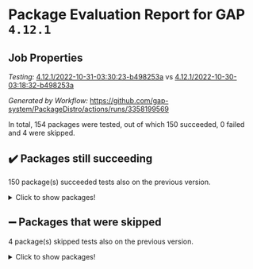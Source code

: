 # Package Evaluation Report for GAP `4.12.1`

## Job Properties

*Testing:* [4.12.1/2022-10-31-03:30:23-b498253a](https://github.com/gap-system/PackageDistro/blob/data/reports/4.12.1/2022-10-31-03:30:23-b498253a) vs [4.12.1/2022-10-30-03:18:32-b498253a](https://github.com/gap-system/PackageDistro/blob/data/reports/4.12.1/2022-10-30-03:18:32-b498253a)

*Generated by Workflow:* https://github.com/gap-system/PackageDistro/actions/runs/3358199569

In total, 154 packages were tested, out of which 150 succeeded, 0 failed and 4 were skipped.

## :heavy_check_mark: Packages still succeeding

150 package(s) succeeded tests also on the previous version.
<details><summary>Click to show packages!</summary>

- 4ti2interface 2022.09-01 [(success)](https://github.com/gap-system/PackageDistro/actions/runs/3358199569/jobs/5564972464)
- ace 5.6.1 [(success)](https://github.com/gap-system/PackageDistro/actions/runs/3358199569/jobs/5564972543)
- aclib 1.3.2 [(success)](https://github.com/gap-system/PackageDistro/actions/runs/3358199569/jobs/5564972611)
- agt 0.3 [(success)](https://github.com/gap-system/PackageDistro/actions/runs/3358199569/jobs/5564972704)
- alnuth 3.2.1 [(success)](https://github.com/gap-system/PackageDistro/actions/runs/3358199569/jobs/5564972780)
- anupq 3.2.6 [(success)](https://github.com/gap-system/PackageDistro/actions/runs/3358199569/jobs/5564972865)
- atlasrep 2.1.6 [(success)](https://github.com/gap-system/PackageDistro/actions/runs/3358199569/jobs/5564972954)
- autodoc 2022.10.20 [(success)](https://github.com/gap-system/PackageDistro/actions/runs/3358199569/jobs/5564973029)
- automata 1.15 [(success)](https://github.com/gap-system/PackageDistro/actions/runs/3358199569/jobs/5564973116)
- automgrp 1.3.2 [(success)](https://github.com/gap-system/PackageDistro/actions/runs/3358199569/jobs/5564973194)
- autpgrp 1.11 [(success)](https://github.com/gap-system/PackageDistro/actions/runs/3358199569/jobs/5564973291)
- cap 2022.10-08 [(success)](https://github.com/gap-system/PackageDistro/actions/runs/3358199569/jobs/5564973399)
- caratinterface 2.3.4 [(success)](https://github.com/gap-system/PackageDistro/actions/runs/3358199569/jobs/5564973477)
- cddinterface 2022.08.11 [(success)](https://github.com/gap-system/PackageDistro/actions/runs/3358199569/jobs/5564973549)
- circle 1.6.5 [(success)](https://github.com/gap-system/PackageDistro/actions/runs/3358199569/jobs/5564973605)
- classicpres 1.22 [(success)](https://github.com/gap-system/PackageDistro/actions/runs/3358199569/jobs/5564973679)
- cohomolo 1.6.10 [(success)](https://github.com/gap-system/PackageDistro/actions/runs/3358199569/jobs/5564973782)
- congruence 1.2.4 [(success)](https://github.com/gap-system/PackageDistro/actions/runs/3358199569/jobs/5564973855)
- corelg 1.56 [(success)](https://github.com/gap-system/PackageDistro/actions/runs/3358199569/jobs/5564973938)
- crime 1.6 [(success)](https://github.com/gap-system/PackageDistro/actions/runs/3358199569/jobs/5564974007)
- crisp 1.4.5 [(success)](https://github.com/gap-system/PackageDistro/actions/runs/3358199569/jobs/5564974083)
- crypting 0.10.3 [(success)](https://github.com/gap-system/PackageDistro/actions/runs/3358199569/jobs/5564974152)
- cryst 4.1.25 [(success)](https://github.com/gap-system/PackageDistro/actions/runs/3358199569/jobs/5564974229)
- crystcat 1.1.10 [(success)](https://github.com/gap-system/PackageDistro/actions/runs/3358199569/jobs/5564974324)
- ctbllib 1.3.4 [(success)](https://github.com/gap-system/PackageDistro/actions/runs/3358199569/jobs/5564974396)
- cubefree 1.19 [(success)](https://github.com/gap-system/PackageDistro/actions/runs/3358199569/jobs/5564974465)
- curlinterface 2.3.1 [(success)](https://github.com/gap-system/PackageDistro/actions/runs/3358199569/jobs/5564974550)
- cvec 2.7.6 [(success)](https://github.com/gap-system/PackageDistro/actions/runs/3358199569/jobs/5564974621)
- datastructures 0.2.7 [(success)](https://github.com/gap-system/PackageDistro/actions/runs/3358199569/jobs/5564974727)
- deepthought 1.0.6 [(success)](https://github.com/gap-system/PackageDistro/actions/runs/3358199569/jobs/5564974797)
- design 1.7 [(success)](https://github.com/gap-system/PackageDistro/actions/runs/3358199569/jobs/5564974874)
- difsets 2.3.1 [(success)](https://github.com/gap-system/PackageDistro/actions/runs/3358199569/jobs/5564974935)
- digraphs 1.6.0 [(success)](https://github.com/gap-system/PackageDistro/actions/runs/3358199569/jobs/5564975022)
- edim 1.3.6 [(success)](https://github.com/gap-system/PackageDistro/actions/runs/3358199569/jobs/5564975083)
- example 4.3.2 [(success)](https://github.com/gap-system/PackageDistro/actions/runs/3358199569/jobs/5564975154)
- examplesforhomalg 2022.10-01 [(success)](https://github.com/gap-system/PackageDistro/actions/runs/3358199569/jobs/5564975219)
- factint 1.6.3 [(success)](https://github.com/gap-system/PackageDistro/actions/runs/3358199569/jobs/5564975273)
- ferret 1.0.9 [(success)](https://github.com/gap-system/PackageDistro/actions/runs/3358199569/jobs/5564975327)
- fga 1.4.0 [(success)](https://github.com/gap-system/PackageDistro/actions/runs/3358199569/jobs/5564975392)
- fining 1.5.1 [(success)](https://github.com/gap-system/PackageDistro/actions/runs/3358199569/jobs/5564975451)
- float 1.0.3 [(success)](https://github.com/gap-system/PackageDistro/actions/runs/3358199569/jobs/5564975509)
- format 1.4.3 [(success)](https://github.com/gap-system/PackageDistro/actions/runs/3358199569/jobs/5564975567)
- forms 1.2.9 [(success)](https://github.com/gap-system/PackageDistro/actions/runs/3358199569/jobs/5564975617)
- fplsa 1.2.5 [(success)](https://github.com/gap-system/PackageDistro/actions/runs/3358199569/jobs/5564975678)
- fr 2.4.11 [(success)](https://github.com/gap-system/PackageDistro/actions/runs/3358199569/jobs/5564975744)
- francy 1.2.5 [(success)](https://github.com/gap-system/PackageDistro/actions/runs/3358199569/jobs/5564975798)
- fwtree 1.3 [(success)](https://github.com/gap-system/PackageDistro/actions/runs/3358199569/jobs/5564975859)
- gapdoc 1.6.6 [(success)](https://github.com/gap-system/PackageDistro/actions/runs/3358199569/jobs/5564975921)
- gauss 2022.10-01 [(success)](https://github.com/gap-system/PackageDistro/actions/runs/3358199569/jobs/5564976001)
- gaussforhomalg 2022.08-03 [(success)](https://github.com/gap-system/PackageDistro/actions/runs/3358199569/jobs/5564976086)
- gbnp 1.0.5 [(success)](https://github.com/gap-system/PackageDistro/actions/runs/3358199569/jobs/5564976181)
- generalizedmorphismsforcap 2022.09-01 [(success)](https://github.com/gap-system/PackageDistro/actions/runs/3358199569/jobs/5564976253)
- genss 1.6.8 [(success)](https://github.com/gap-system/PackageDistro/actions/runs/3358199569/jobs/5564976331)
- gradedmodules 2022.09-02 [(success)](https://github.com/gap-system/PackageDistro/actions/runs/3358199569/jobs/5564976409)
- gradedringforhomalg 2022.10-01 [(success)](https://github.com/gap-system/PackageDistro/actions/runs/3358199569/jobs/5564976495)
- grape 4.8.5 [(success)](https://github.com/gap-system/PackageDistro/actions/runs/3358199569/jobs/5564976577)
- groupoids 1.71 [(success)](https://github.com/gap-system/PackageDistro/actions/runs/3358199569/jobs/5564976649)
- grpconst 2.6.2 [(success)](https://github.com/gap-system/PackageDistro/actions/runs/3358199569/jobs/5564976725)
- guarana 0.96.3 [(success)](https://github.com/gap-system/PackageDistro/actions/runs/3358199569/jobs/5564976802)
- guava 3.17 [(success)](https://github.com/gap-system/PackageDistro/actions/runs/3358199569/jobs/5564976896)
- hap 1.47 [(success)](https://github.com/gap-system/PackageDistro/actions/runs/3358199569/jobs/5564976984)
- hapcryst 0.1.15 [(success)](https://github.com/gap-system/PackageDistro/actions/runs/3358199569/jobs/5564977054)
- hecke 1.5.3 [(success)](https://github.com/gap-system/PackageDistro/actions/runs/3358199569/jobs/5564977117)
- help 3.5 [(success)](https://github.com/gap-system/PackageDistro/actions/runs/3358199569/jobs/5564977210)
- homalg 2022.08-04 [(success)](https://github.com/gap-system/PackageDistro/actions/runs/3358199569/jobs/5564977272)
- homalgtocas 2022.10-01 [(success)](https://github.com/gap-system/PackageDistro/actions/runs/3358199569/jobs/5564977345)
- idrel 2.44 [(success)](https://github.com/gap-system/PackageDistro/actions/runs/3358199569/jobs/5564977426)
- images 1.3.1 [(success)](https://github.com/gap-system/PackageDistro/actions/runs/3358199569/jobs/5564977502)
- intpic 0.3.0 [(success)](https://github.com/gap-system/PackageDistro/actions/runs/3358199569/jobs/5564977563)
- io 4.8.0 [(success)](https://github.com/gap-system/PackageDistro/actions/runs/3358199569/jobs/5564977650)
- io_forhomalg 2022.09-01 [(success)](https://github.com/gap-system/PackageDistro/actions/runs/3358199569/jobs/5564977718)
- irredsol 1.4.3 [(success)](https://github.com/gap-system/PackageDistro/actions/runs/3358199569/jobs/5564977800)
- json 2.1.1 [(success)](https://github.com/gap-system/PackageDistro/actions/runs/3358199569/jobs/5564977865)
- jupyterkernel 1.4.1 [(success)](https://github.com/gap-system/PackageDistro/actions/runs/3358199569/jobs/5564977951)
- jupyterviz 1.5.6 [(success)](https://github.com/gap-system/PackageDistro/actions/runs/3358199569/jobs/5564978011)
- kan 1.34 [(success)](https://github.com/gap-system/PackageDistro/actions/runs/3358199569/jobs/5564978105)
- kbmag 1.5.10 [(success)](https://github.com/gap-system/PackageDistro/actions/runs/3358199569/jobs/5564978179)
- laguna 3.9.5 [(success)](https://github.com/gap-system/PackageDistro/actions/runs/3358199569/jobs/5564978239)
- liealgdb 2.2.1 [(success)](https://github.com/gap-system/PackageDistro/actions/runs/3358199569/jobs/5564978307)
- liepring 2.8 [(success)](https://github.com/gap-system/PackageDistro/actions/runs/3358199569/jobs/5564978371)
- liering 2.4.2 [(success)](https://github.com/gap-system/PackageDistro/actions/runs/3358199569/jobs/5564978457)
- linearalgebraforcap 2022.10-04 [(success)](https://github.com/gap-system/PackageDistro/actions/runs/3358199569/jobs/5564978564)
- localizeringforhomalg 2022.09-01 [(success)](https://github.com/gap-system/PackageDistro/actions/runs/3358199569/jobs/5564978633)
- loops 3.4.2 [(success)](https://github.com/gap-system/PackageDistro/actions/runs/3358199569/jobs/5564978709)
- lpres 1.0.3 [(success)](https://github.com/gap-system/PackageDistro/actions/runs/3358199569/jobs/5564978785)
- majoranaalgebras 1.5 [(success)](https://github.com/gap-system/PackageDistro/actions/runs/3358199569/jobs/5564978864)
- mapclass 1.4.6 [(success)](https://github.com/gap-system/PackageDistro/actions/runs/3358199569/jobs/5564978932)
- matgrp 0.70 [(success)](https://github.com/gap-system/PackageDistro/actions/runs/3358199569/jobs/5564979002)
- matricesforhomalg 2022.10-06 [(success)](https://github.com/gap-system/PackageDistro/actions/runs/3358199569/jobs/5564979090)
- modisom 2.5.3 [(success)](https://github.com/gap-system/PackageDistro/actions/runs/3358199569/jobs/5564979175)
- modulepresentationsforcap 2022.10-04 [(success)](https://github.com/gap-system/PackageDistro/actions/runs/3358199569/jobs/5564979256)
- modules 2022.09-01 [(success)](https://github.com/gap-system/PackageDistro/actions/runs/3358199569/jobs/5564979313)
- monoidalcategories 2022.10-01 [(success)](https://github.com/gap-system/PackageDistro/actions/runs/3358199569/jobs/5564979394)
- nconvex 2022.09-01 [(success)](https://github.com/gap-system/PackageDistro/actions/runs/3358199569/jobs/5564979469)
- nilmat 1.4.2 [(success)](https://github.com/gap-system/PackageDistro/actions/runs/3358199569/jobs/5564979536)
- nock 1.5 [(success)](https://github.com/gap-system/PackageDistro/actions/runs/3358199569/jobs/5564979618)
- normalizinterface 1.3.4 [(success)](https://github.com/gap-system/PackageDistro/actions/runs/3358199569/jobs/5564979696)
- nq 2.5.9 [(success)](https://github.com/gap-system/PackageDistro/actions/runs/3358199569/jobs/5564979776)
- numericalsgps 1.3.1 [(success)](https://github.com/gap-system/PackageDistro/actions/runs/3358199569/jobs/5564979868)
- openmath 11.5.1 [(success)](https://github.com/gap-system/PackageDistro/actions/runs/3358199569/jobs/5564979935)
- orb 4.9.0 [(success)](https://github.com/gap-system/PackageDistro/actions/runs/3358199569/jobs/5564980024)
- packagemanager 1.3.2 [(success)](https://github.com/gap-system/PackageDistro/actions/runs/3358199569/jobs/5564980113)
- patternclass 2.4.3 [(success)](https://github.com/gap-system/PackageDistro/actions/runs/3358199569/jobs/5564980195)
- permut 2.0.4 [(success)](https://github.com/gap-system/PackageDistro/actions/runs/3358199569/jobs/5564980260)
- polenta 1.3.10 [(success)](https://github.com/gap-system/PackageDistro/actions/runs/3358199569/jobs/5564980356)
- polymaking 0.8.6 [(success)](https://github.com/gap-system/PackageDistro/actions/runs/3358199569/jobs/5564980442)
- primgrp 3.4.2 [(success)](https://github.com/gap-system/PackageDistro/actions/runs/3358199569/jobs/5564980582)
- profiling 2.5.1 [(success)](https://github.com/gap-system/PackageDistro/actions/runs/3358199569/jobs/5564980650)
- qpa 1.34 [(success)](https://github.com/gap-system/PackageDistro/actions/runs/3358199569/jobs/5564980717)
- quagroup 1.8.3 [(success)](https://github.com/gap-system/PackageDistro/actions/runs/3358199569/jobs/5564980796)
- radiroot 2.9 [(success)](https://github.com/gap-system/PackageDistro/actions/runs/3358199569/jobs/5564980863)
- rcwa 4.7.0 [(success)](https://github.com/gap-system/PackageDistro/actions/runs/3358199569/jobs/5564980932)
- rds 1.8 [(success)](https://github.com/gap-system/PackageDistro/actions/runs/3358199569/jobs/5564980999)
- recog 1.4.2 [(success)](https://github.com/gap-system/PackageDistro/actions/runs/3358199569/jobs/5564981063)
- repndecomp 1.2.1 [(success)](https://github.com/gap-system/PackageDistro/actions/runs/3358199569/jobs/5564981162)
- repsn 3.1.0 [(success)](https://github.com/gap-system/PackageDistro/actions/runs/3358199569/jobs/5564981257)
- resclasses 4.7.3 [(success)](https://github.com/gap-system/PackageDistro/actions/runs/3358199569/jobs/5564981337)
- ringsforhomalg 2022.10-02 [(success)](https://github.com/gap-system/PackageDistro/actions/runs/3358199569/jobs/5564981421)
- sco 2022.09-01 [(success)](https://github.com/gap-system/PackageDistro/actions/runs/3358199569/jobs/5564981479)
- scscp 2.3.1 [(success)](https://github.com/gap-system/PackageDistro/actions/runs/3358199569/jobs/5564981549)
- semigroups 5.0.2 [(success)](https://github.com/gap-system/PackageDistro/actions/runs/3358199569/jobs/5564981620)
- sglppow 2.2 [(success)](https://github.com/gap-system/PackageDistro/actions/runs/3358199569/jobs/5564981685)
- sgpviz 0.999.5 [(success)](https://github.com/gap-system/PackageDistro/actions/runs/3358199569/jobs/5564981759)
- simpcomp 2.1.14 [(success)](https://github.com/gap-system/PackageDistro/actions/runs/3358199569/jobs/5564981829)
- singular 2022.09.23 [(success)](https://github.com/gap-system/PackageDistro/actions/runs/3358199569/jobs/5564981909)
- sla 1.5.3 [(success)](https://github.com/gap-system/PackageDistro/actions/runs/3358199569/jobs/5564981970)
- smallgrp 1.5 [(success)](https://github.com/gap-system/PackageDistro/actions/runs/3358199569/jobs/5564982062)
- smallsemi 0.6.13 [(success)](https://github.com/gap-system/PackageDistro/actions/runs/3358199569/jobs/5564982122)
- sonata 2.9.5 [(success)](https://github.com/gap-system/PackageDistro/actions/runs/3358199569/jobs/5564982177)
- sophus 1.27 [(success)](https://github.com/gap-system/PackageDistro/actions/runs/3358199569/jobs/5564982247)
- spinsym 1.5.2 [(success)](https://github.com/gap-system/PackageDistro/actions/runs/3358199569/jobs/5564982346)
- standardff 0.9.4 [(success)](https://github.com/gap-system/PackageDistro/actions/runs/3358199569/jobs/5564982401)
- symbcompcc 1.3.2 [(success)](https://github.com/gap-system/PackageDistro/actions/runs/3358199569/jobs/5564982463)
- thelma 1.3 [(success)](https://github.com/gap-system/PackageDistro/actions/runs/3358199569/jobs/5564982517)
- tomlib 1.2.9 [(success)](https://github.com/gap-system/PackageDistro/actions/runs/3358199569/jobs/5564982596)
- toolsforhomalg 2022.09-08 [(success)](https://github.com/gap-system/PackageDistro/actions/runs/3358199569/jobs/5564982665)
- toric 1.9.5 [(success)](https://github.com/gap-system/PackageDistro/actions/runs/3358199569/jobs/5564982738)
- toricvarieties 2022.07.13 [(success)](https://github.com/gap-system/PackageDistro/actions/runs/3358199569/jobs/5564982805)
- transgrp 3.6.3 [(success)](https://github.com/gap-system/PackageDistro/actions/runs/3358199569/jobs/5564982859)
- ugaly 4.0.3 [(success)](https://github.com/gap-system/PackageDistro/actions/runs/3358199569/jobs/5564982925)
- unipot 1.5 [(success)](https://github.com/gap-system/PackageDistro/actions/runs/3358199569/jobs/5564982986)
- unitlib 4.1.0 [(success)](https://github.com/gap-system/PackageDistro/actions/runs/3358199569/jobs/5564983049)
- utils 0.77 [(success)](https://github.com/gap-system/PackageDistro/actions/runs/3358199569/jobs/5564983150)
- uuid 0.7 [(success)](https://github.com/gap-system/PackageDistro/actions/runs/3358199569/jobs/5564983218)
- walrus 0.9991 [(success)](https://github.com/gap-system/PackageDistro/actions/runs/3358199569/jobs/5564983269)
- wedderga 4.10.2 [(success)](https://github.com/gap-system/PackageDistro/actions/runs/3358199569/jobs/5564983345)
- xmod 2.88 [(success)](https://github.com/gap-system/PackageDistro/actions/runs/3358199569/jobs/5564983444)
- xmodalg 1.22 [(success)](https://github.com/gap-system/PackageDistro/actions/runs/3358199569/jobs/5564983518)
- yangbaxter 0.10.1 [(success)](https://github.com/gap-system/PackageDistro/actions/runs/3358199569/jobs/5564983588)
- zeromqinterface 0.14 [(success)](https://github.com/gap-system/PackageDistro/actions/runs/3358199569/jobs/5564983655)
</details>

## :heavy_minus_sign: Packages that were skipped

4 package(s) skipped tests also on the previous version.
<details><summary>Click to show packages!</summary>

- browse 1.8.18 [(skipped)](https://github.com/gap-system/PackageDistro/actions/runs/3358199569/jobs/5564829065)
- itc 1.5.1 [(skipped)](https://github.com/gap-system/PackageDistro/actions/runs/3358199569/jobs/5564829065)
- polycyclic 2.16 [(skipped)](https://github.com/gap-system/PackageDistro/actions/runs/3358199569/jobs/5564829065)
- xgap 4.31 [(skipped)](https://github.com/gap-system/PackageDistro/actions/runs/3358199569/jobs/5564829065)
</details>

